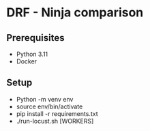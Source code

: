 # DRF - Ninja comparison

## Prerequisites

- Python 3.11
- Docker

## Setup

- Python -m venv env
- source env/bin/activate
- pip install -r requirements.txt
- ./run-locust.sh [WORKERS]

